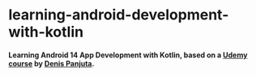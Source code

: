 # learning-android-development-with-kotlin
#### Learning Android 14 App Development with Kotlin, based on a [Udemy course](https://www.udemy.com/course/android-kotlin-developer) by [Denis Panjuta](https://www.udemy.com/user/denispanjuta/).
